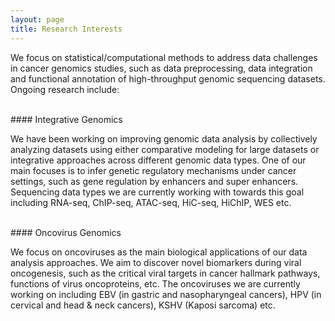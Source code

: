 ```yaml
---
layout: page
title: Research Interests
---
```

We focus on statistical/computational methods to address data challenges
in cancer genomics studies, such as data preprocessing, data integration
and functional annotation of high-throughput genomic sequencing datasets. 
Ongoing research include:


<br>
#### Integrative Genomics 

We have been working on improving genomic data analysis by collectively 
analyzing datasets using either comparative modeling for large datasets
or integrative approaches across different genomic data types. One of 
our main focuses is to infer genetic regulatory mechanisms under cancer
settings, such as gene regulation by enhancers and super enhancers. 
Sequencing data types we are currently working with towards this goal
including RNA-seq, ChIP-seq, ATAC-seq, HiC-seq, HiChIP, WES etc. 


<br>
#### Oncovirus Genomics

We focus on oncoviruses as the main biological  applications of our data
analysis approaches. We aim to discover novel biomarkers during viral
oncogenesis, such as the critical viral targets in cancer hallmark pathways,
functions of virus oncoproteins, etc. The oncoviruses we are currently 
working on including EBV (in gastric and nasopharyngeal cancers), HPV
(in cervical and head & neck cancers), KSHV (Kaposi sarcoma) etc.
